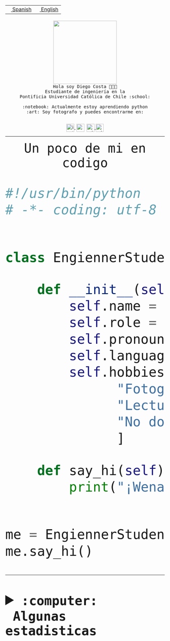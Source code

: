 <table border="0"  align="right">
 <tr><td><a href="README.md"><img src="https://upload.wikimedia.org/wikipedia/commons/thumb/8/89/Bandera_de_Espa%C3%B1a.svg/1200px-Bandera_de_Espa%C3%B1a.svg.png" height="10"> Spanish</a></td>
 <td><a href="README.en.md"><img src="https://upload.wikimedia.org/wikipedia/commons/a/a4/Flag_of_the_United_States.svg" height="10"> English</a></td></tr>
</table><br><br><br>


<p align="center">
  <img src="https://github.com/diegocostares/diegocostares/blob/main/Images/aaa2.gif?raw=true" height="200px" weight="200px">
  <br><samp>
    Hola soy Diego Costa 👨🏻‍💻<br>
    Estudiante de ingeniería en la <br>
    Pontificia Universidad Católica de Chile :school:<br>
  <br>
    :notebook: Actualmente estoy aprendiendo python <br>
    :art: Soy fotografo y puedes encontrarme en: <br>
  <br></samp>
  
</p>

<p align="center">
   <a href="https://instagram.com/diegocosta_no" target="blank">
    <img 
    align="center" src="https://cdn.jsdelivr.net/npm/simple-icons@3.0.1/icons/instagram.svg" alt="instagram" height="25px" width="25px" />
  </a>
  <a style="border: 3px solid; color: white;"href="https://t.me/diegocosta_no" target="blank">
  <img
  align="center" alt="Telegram" width="25px" src="https://icons-for-free.com/iconfiles/png/512/Telegram-1324888767380505522.png" />
</a>
<a href="https://api.whatsapp.com/send?phone=56971897835&text=Hola!" target="blank">
  <img
  align="center" alt="wtsp" width="25px" src="https://img.icons8.com/pastel-glyph/2x/whatsapp--v2.png" />
</a>
<a href="https://www.linkedin.com/in/diego-costa-786249213/" target="blank">
  <img
  align="center" alt="wtsp" width="25px" src="https://img.icons8.com/metro/452/linkedin.png" />
</a>

  </a>
</p>

---


<p align="center"><font size="25"><samp>Un poco de mi en codigo</samp></front></p>


```python
#!/usr/bin/python
# -*- coding: utf-8 -*-


class EngiennerStudent:

    def __init__(self):
        self.name = "Diego Costa"
        self.role = "Estudiante"
        self.pronouns = "he/him"
        self.language_spoken = ["es_CL", "en_US"]
        self.hobbies = [
              "Fotografia",
              "Lectura",
              "No dormir",
              ]

    def say_hi(self):
        print("¡Wena mundo!")


me = EngiennerStudent()
me.say_hi()
```
---
<details>
  <summary><b><samp>:computer: &nbsp;Algunas estadisticas</samp></b></summary>
  <br/></p>

<!--START_SECTION:waka-->
![Code Time](http://img.shields.io/badge/Code%20Time-1%2C073%20hrs%209%20mins-blue)

**Soy nocturno 🦉** 

```text
🌞 Mañana                 53 commits          ░░░░░░░░░░░░░░░░░░░░░░░░░   01.48 % 
🌆 Día                    1145 commits        ████████░░░░░░░░░░░░░░░░░   31.99 % 
🌃 Tarde                  1541 commits        ███████████░░░░░░░░░░░░░░   43.06 % 
🌙 Noche                  840 commits         ██████░░░░░░░░░░░░░░░░░░░   23.47 % 
```
📅 **Soy más productivo los Martes** 

```text
Lunes                    555 commits         ████░░░░░░░░░░░░░░░░░░░░░   15.51 % 
Martes                   637 commits         ████░░░░░░░░░░░░░░░░░░░░░   17.80 % 
Miércoles                468 commits         ███░░░░░░░░░░░░░░░░░░░░░░   13.08 % 
Jueves                   547 commits         ████░░░░░░░░░░░░░░░░░░░░░   15.28 % 
Viernes                  503 commits         ████░░░░░░░░░░░░░░░░░░░░░   14.05 % 
Sábado                   332 commits         ██░░░░░░░░░░░░░░░░░░░░░░░   09.28 % 
Domingo                  537 commits         ████░░░░░░░░░░░░░░░░░░░░░   15.00 % 
```


📊 **Esta semana me dediqué a** 

```text
🐱‍💻 Proyectos: 
2023-1-S4-Grupo2-Backend 14 hrs 7 mins       ████████████░░░░░░░░░░░░░   49.49 % 
2023-1-S4-Grupo2-IA      7 hrs 42 mins       ███████░░░░░░░░░░░░░░░░░░   27.03 % 
t                        2 hrs 29 mins       ██░░░░░░░░░░░░░░░░░░░░░░░   08.71 % 
2023-1-S4-Grupo2-Scraper 2 hrs 25 mins       ██░░░░░░░░░░░░░░░░░░░░░░░   08.51 % 
proyecto-grupo-31        1 hr 26 mins        █░░░░░░░░░░░░░░░░░░░░░░░░   05.07 % 
```


 Last Updated on 18/06/2023 14:16:46 UTC
<!--END_SECTION:waka-->
  
  

<p align="center"> <img src="https://github-readme-stats.vercel.app/api?username=diegocostares&show_icons=true&theme=ayu-mirage" alt="abhisheknaiidu" /></p>
 
</details>
